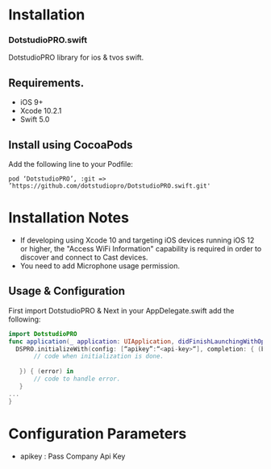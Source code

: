 # Installation

### DotstudioPRO.swift
DotstudioPRO library for ios & tvos swift.

## Requirements.
<ul><li>iOS 9+</li>
<li>Xcode 10.2.1</li>
<li>Swift 5.0</li></ul>
  
## Install using CocoaPods
Add the following line to your Podfile:

```cocoapods
pod ‘DotstudioPRO’, :git => ’https://github.com/dotstudiopro/DotstudioPRO.swift.git'
```

# Installation Notes
<ul>
  <li>If developing using Xcode 10 and targeting iOS devices running iOS 12 or higher, the "Access WiFi Information" capability is required in order to discover and connect to Cast devices.</li>
  <li>You need to add Microphone usage permission.</li>
 </ul>

## Usage & Configuration
First import DotstudioPRO & Next in your AppDelegate.swift add the following:

```swift
import DotstudioPRO
func application(_ application: UIApplication, didFinishLaunchingWithOptions launchOptions: [UIApplication.LaunchOptionsKey: Any]?) -> Bool {
  DSPRO.initializeWith(config: [“apikey”:“<api-key>“], completion: { (bInitialized) in
       // code when initialization is done.
       
   }) { (error) in
       // code to handle error.
   }
...
}
```
# Configuration Parameters
<ul>
  <li>apikey : Pass Company Api Key</li>
</ul>


